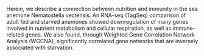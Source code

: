 Herein, we describe a connection between nutrition and immunity in the sea anemone Nematostella vectensis. An RNA-seq (TagSeq) comparison of adult fed and starved anemones showed downregulation of many genes involved in nutrient metabolism and cellular respiration, as well as immune-related genes. We also found, through Weighted Gene Correlation Network Analysis (WGCNA), significantly correlated gene networks that are inversely associated with starvation.
